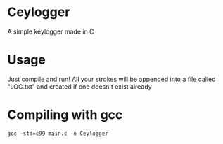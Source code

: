 # Ceylogger
A simple keylogger made in C
# Usage
Just compile and run! All your strokes will be appended into a file called "LOG.txt" and created if one doesn't exist already
# Compiling with gcc
```
gcc -std=c99 main.c -o Ceylogger
```